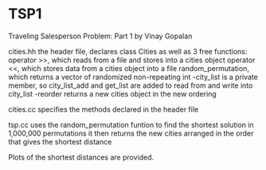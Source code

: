 # TSP1
Traveling Salesperson Problem: Part 1
by Vinay Gopalan

cities.hh
	the header file, declares class Cities 
	as well as 3 free functions:
		operator >>, which reads from a file and stores into a cities object
		operator <<, which stores data from a cities object into a file
		random_permutation, which returns a vector of randomized non-repeating int
	-city_list is a private member, so city_list_add and get_list are added
	to read from and write into city_list
	-reorder returns a new cities object in the new ordering
	
cities.cc
	specifies the methods declared in the header file
		
tsp.cc
	uses the random_permutation funtion to find the shortest solution in 1,000,000
	permutations
	it then returns the new cities arranged in the order that gives the 
	shortest distance	

Plots of the shortest distances are provided.
